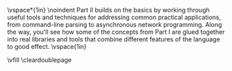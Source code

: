 \vspace*{1in}
\noindent Part II builds on the basics by working through useful tools and
  techniques for addressing common practical applications, from
  command-line parsing to asynchronous network programming. Along the
  way, you'll see how some of the concepts from Part I are glued
  together into real libraries and tools that combine different
  features of the language to good effect.
\vspace{1in}

\vfill
\cleardoublepage
